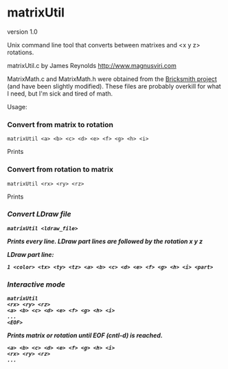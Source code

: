# matrixUtil

version 1.0

Unix command line tool that converts between matrixes and &lt;x y z&gt; rotations.

matrixUtil.c by James Reynolds http://www.magnusviri.com

MatrixMath.c and MatrixMath.h were obtained from the [Bricksmith project](http://bricksmith.sourceforge.net) (and have been slightly modified).  These files are probably overkill for what I need, but I'm sick and tired of math.

Usage:

### Convert from matrix to rotation

	matrixUtil <a> <b> <c> <d> <e> <f> <g> <h> <i>

Prints <rx> <ry> <rz>

### Convert from rotation to matrix

	matrixUtil <rx> <ry> <rz>

Prints <a> <b> <c> <d> <e> <f> <g> <h> <i>

### Convert LDraw file

	matrixUtil <ldraw_file>

Prints every line.  LDraw part lines are followed by the rotation x y z

LDraw part line:

	1 <color> <tx> <ty> <tz> <a> <b> <c> <d> <e> <f> <g> <h> <i> <part>

### Interactive mode

	matrixUtil
	<rx> <ry> <rz>
	<a> <b> <c> <d> <e> <f> <g> <h> <i>
	...
	<EOF>

Prints matrix or rotation until EOF (cntl-d) is reached.

	<a> <b> <c> <d> <e> <f> <g> <h> <i>
	<rx> <ry> <rz>
	...

